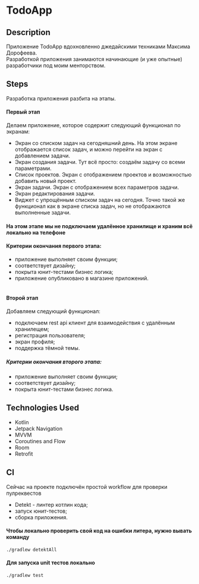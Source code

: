 # TodoApp
## Description
Приложение TodoApp вдохновленно джедайскими техниками Максима Дорофеева. <br />
Разработкой приложения занимаются начинающие (и уже опытные) разработчики под моим менторством.
## Steps <br />
Разработка приложения разбита на этапы. <br />
#### Первый этап <br />
Делаем приложение, которое содержит следующий функционал по экранам:
  - Экран со списком задач на сегодняшний день. На этом экране отображается список задач, и можно перейти на экран с добавлением задачи.
  - Экран создания задачи. Тут всё просто: создаём задачу со всеми параметрами.
  - Список проектов. Экран с отображением проектов и возможностью добавить новый проект.
  - Экран задачи. Экран с отображением всех параметров задачи.
  - Экран редактирования задачи.
  - Виджет с упрощённым списком задач на сегодня. Точно такой же функционал как в экране списка задач, но не отображаются выполненные задачи. <br />
#### На этом этапе мы не подключаем удалённое хранилище и храним всё локально на телефоне <br />
#### Критерии окончания первого этапа: <br />
  * приложение выполняет своим функции;
  * соответствует дизайну;
  * покрыта юнит-тестами бизнес логика;
  * приложение опубликовано в магазине приложений. <br /> <br />
#### Второй этап <br />
Добавляем следующий функционал: <br />
  * подключаем rest api клиент для взаимодействия с удалённым хранилещем;
  * регистрация пользователя;
  * экран профиля;
  * поддержка тёмной темы. <br />
  ##### Критерии окончания второго этапа:
  * приложение выполняет своим функции;
  * соответствует дизайну;
  * покрыта юнит-тестами бизнес логика.
## Technologies Used
* Kotlin
* Jetpack Navigation
* MVVM
* Coroutines and Flow
* Room
* Retrofit
## CI
Сейчас на проекте подключён простой workflow для проверки пулреквестов
* Detekt - линтер котлин кода;
* запуск юнит-тестов;
* сборка приложения. <br />
#### Чтобы локально проверить свой код на ошибки литера, нужно вывать команду
```
./gradlew detektAll
```
#### Для запуска unit тестов локально
```
./gradlew test
```

